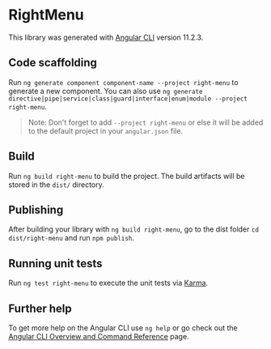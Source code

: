 # RightMenu

This library was generated with [Angular CLI](https://github.com/angular/angular-cli) version 11.2.3.

## Code scaffolding

Run `ng generate component component-name --project right-menu` to generate a new component. You can also use `ng generate directive|pipe|service|class|guard|interface|enum|module --project right-menu`.
> Note: Don't forget to add `--project right-menu` or else it will be added to the default project in your `angular.json` file. 

## Build

Run `ng build right-menu` to build the project. The build artifacts will be stored in the `dist/` directory.

## Publishing

After building your library with `ng build right-menu`, go to the dist folder `cd dist/right-menu` and run `npm publish`.

## Running unit tests

Run `ng test right-menu` to execute the unit tests via [Karma](https://karma-runner.github.io).

## Further help

To get more help on the Angular CLI use `ng help` or go check out the [Angular CLI Overview and Command Reference](https://angular.io/cli) page.
